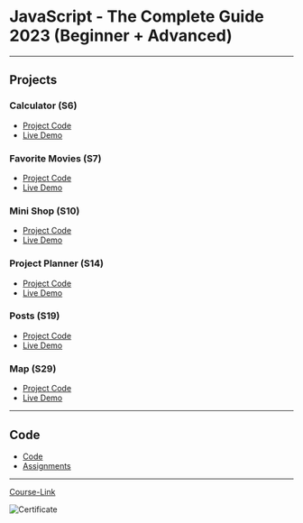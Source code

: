 # JavaScript - The Complete Guide 2023 (Beginner + Advanced)

---

## Projects

### Calculator (S6)

- [Project Code](./Projects/01-Calculator/)
- [Live Demo](https://yousefmaher179.github.io/Calculator-app/)

### Favorite Movies (S7)

- [Project Code](./Projects/02-Favorite-Movies/)
- [Live Demo](https://yousefmaher179.github.io/Your-Fav-Movies/)

### Mini Shop (S10)

- [Project Code](./Projects/03-Mini-Shop/)
- [Live Demo](https://yousefmaher179.github.io/mini-shop/)

### Project Planner (S14)

- [Project Code](./Projects/04-Project-Planner/)
- [Live Demo](https://yousefmaher179.github.io/Project-planner/)

### Posts (S19)

- [Project Code](./Projects/05-Posts/)
- [Live Demo](https://yousefmaher179.github.io)

### Map (S29)

- [Project Code](./Projects/06-Map/)
- [Live Demo](https://share-place-application.web.app/)

---

## Code

- [Code](Code)
- [Assignments](Code/assignments/)

---

[Course-Link](https://www.udemy.com/course/javascript-the-complete-guide-2020-beginner-advanced/)<br>

![Certificate](https://udemy-certificate.s3.amazonaws.com/image/UC-8fba97a8-60ef-4dce-bbfc-78764f3c68a4.jpg?v=1685841342000)
<br>
